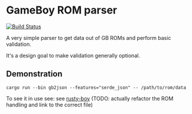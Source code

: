# GameBoy ROM parser

[![Build Status](https://travis-ci.org/MarkMcCaskey/gameboy-rom-parser.svg?branch=master)](https://travis-ci.org/MarkMcCaskey/gameboy-rom-parser)

A very simple parser to get data out of GB ROMs and perform basic validation.

It's a design goal to make validation generally optional.

## Demonstration

```shell
cargo run --bin gb2json --features="serde_json" -- /path/to/rom/data
```

To see it in use see: see [rusty-boy] (TODO: actually refactor the ROM handling and link to the correct file)

[rusty-boy]: https://github.com/markmccaskey/rusty-boy